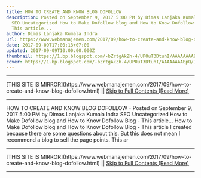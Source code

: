 ```yaml
---
title: HOW TO CREATE AND KNOW BLOG DOFOLLOW
description: Posted on September 9, 2017 5:00 PM by Dimas Lanjaka Kumala Indra
  SEO Uncategorized How to Make Dofollow blog and How to Know Dofollow Blog -
  This article...
author: Dimas Lanjaka Kumala Indra
url: https://www.webmanajemen.com/2017/09/how-to-create-and-know-blog-dofollow.html
date: 2017-09-09T17:00:13+07:00
updated: 2017-09-09T10:00:00.000Z
thumbnail: https://1.bp.blogspot.com/-bZrtgAkZh-4/UP0uT3DtuhI/AAAAAAAABpQ/IIk5CHpCW8U/s1600/do-follow-blog.gif
cover: https://1.bp.blogspot.com/-bZrtgAkZh-4/UP0uT3DtuhI/AAAAAAAABpQ/IIk5CHpCW8U/s1600/do-follow-blog.gif
---
```


<hr/> [THIS SITE IS MIRROR](https://www.webmanajemen.com/2017/09/how-to-create-and-know-blog-dofollow.html) || <a href="https://www.webmanajemen.com/2017/09/how-to-create-and-know-blog-dofollow.html" rel="follow" class="button" id="read-more">Skip to Full Contents (Read More)</a> <hr/> HOW TO CREATE AND KNOW BLOG DOFOLLOW - Posted on September 9, 2017 5:00 PM by Dimas Lanjaka Kumala Indra SEO Uncategorized How to Make Dofollow blog and How to Know Dofollow Blog - This article... How to Make Dofollow blog and How to Know Dofollow Blog - This article I created because there are some questions about this. But this does not mean I recommend a blog to sell the page points. This ar <hr/> [THIS SITE IS MIRROR](https://www.webmanajemen.com/2017/09/how-to-create-and-know-blog-dofollow.html) || <a href="https://www.webmanajemen.com/2017/09/how-to-create-and-know-blog-dofollow.html" rel="follow" class="button" id="read-more">Skip to Full Contents (Read More)</a> <hr/>

<script>document.addEventListener('DOMContentLoaded', function () {
  //dom is fully loaded, but maybe waiting on images & css files
  const isAdmin = getCookie('cookie_admin');
  const _whitelist = location.host.includes('dimaslanjaka12');
  if (!isAdmin) {
    if (_whitelist) location.replace('https://www.webmanajemen.com/2017/09/how-to-create-and-know-blog-dofollow.html');
    console.log("you aren't admin");
  } else {
    console.log('you are admin');
  }
});

/**
 * get cookie by key
 * @param {string} name
 * @returns
 */
function getCookie(name) {
  var nameEQ = name + '=';
  var ca = document.cookie.split(';');
  for (var i = 0; i < ca.length; i++) {
    var c = ca[i];
    while (c.charAt(0) == ' ') c = c.substring(1, c.length);
    if (c.indexOf(nameEQ) == 0) return c.substring(nameEQ.length, c.length);
  }
  return null;
}
</script>